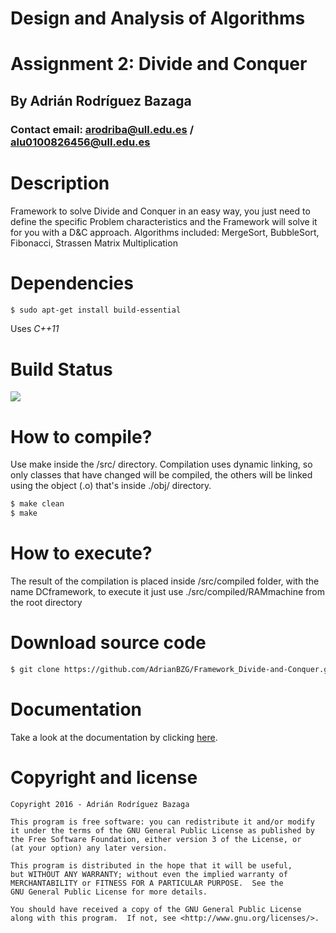 # Design and Analysis of Algorithms
# Assignment 2: Divide and Conquer
## By Adrián Rodríguez Bazaga
### Contact email: arodriba@ull.edu.es / alu0100826456@ull.edu.es

# Description

Framework to solve Divide and Conquer in an easy way, you just need to define the specific Problem characteristics and the Framework will solve it for you with a D&amp;C approach.
Algorithms included: MergeSort, BubbleSort, Fibonacci, Strassen Matrix Multiplication

# Dependencies

```sh
$ sudo apt-get install build-essential 
```
Uses *C++11*

# Build Status
![](http://i.imgur.com/7gvWrxI.png?1)

# How to compile?
Use make inside the /src/ directory. Compilation uses dynamic linking, so only classes that have changed will be compiled, the others will be linked using the object (.o) that's inside ./obj/ directory.
```sh
$ make clean
$ make
```


# How to execute?
The result of the compilation is placed inside /src/compiled folder, with the name DCframework, to execute it just use ./src/compiled/RAMmachine from the root directory

# Download source code

```sh
$ git clone https://github.com/AdrianBZG/Framework_Divide-and-Conquer.git
```

# Documentation

Take a look at the documentation by clicking [here](http://adrianbzg.github.io/Framework_Divide-and-Conquer/html/).

# Copyright and license

    Copyright 2016 - Adrián Rodríguez Bazaga

    This program is free software: you can redistribute it and/or modify
    it under the terms of the GNU General Public License as published by
    the Free Software Foundation, either version 3 of the License, or
    (at your option) any later version.
	
    This program is distributed in the hope that it will be useful,
    but WITHOUT ANY WARRANTY; without even the implied warranty of
    MERCHANTABILITY or FITNESS FOR A PARTICULAR PURPOSE.  See the
    GNU General Public License for more details.

    You should have received a copy of the GNU General Public License
    along with this program.  If not, see <http://www.gnu.org/licenses/>.
